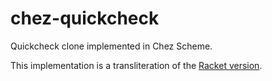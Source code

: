 chez-quickcheck
===============

Quickcheck clone implemented in Chez Scheme.

This implementation is a transliteration of the [Racket version](https://github.com/ifigueroap/racket-quickcheck).
